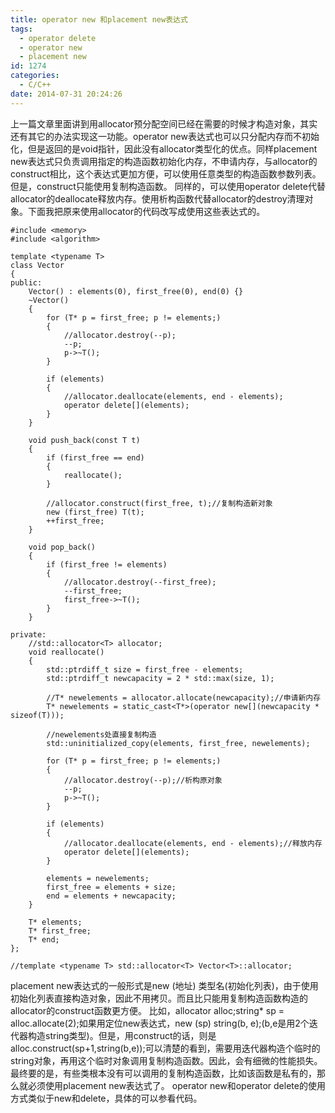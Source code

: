 ```yaml
---
title: operator new 和placement new表达式
tags:
  - operator delete
  - operator new
  - placement new
id: 1274
categories:
  - C/C++
date: 2014-07-31 20:24:26
---
```


上一篇文章里面讲到用allocator预分配空间已经在需要的时候才构造对象，其实还有其它的办法实现这一功能。operator new表达式也可以只分配内存而不初始化，但是返回的是void指针，因此没有allocator类型化的优点。同样placement new表达式只负责调用指定的构造函数初始化内存，不申请内存，与allocator的construct相比，这个表达式更加方便，可以使用任意类型的构造函数参数列表。但是，construct只能使用复制构造函数。
同样的，可以使用operator delete代替allocator的deallocate释放内存。使用析构函数代替allocator的destroy清理对象。下面我把原来使用allocator的代码改写成使用这些表达式的。
``` stylus
#include <memory>
#include <algorithm>

template <typename T>
class Vector
{
public:
    Vector() : elements(0), first_free(0), end(0) {}
    ~Vector()
    {
        for (T* p = first_free; p != elements;)
        {
            //allocator.destroy(--p);
            --p;
            p->~T();
        }

        if (elements)
        {
            //allocator.deallocate(elements, end - elements);
            operator delete[](elements);
        }
    }

    void push_back(const T t)
    {
        if (first_free == end)
        {
            reallocate();
        }

        //allocator.construct(first_free, t);//复制构造新对象
        new (first_free) T(t);
        ++first_free;
    }

    void pop_back()
    {
        if (first_free != elements)
        {
            //allocator.destroy(--first_free);
            --first_free;
            first_free->~T();
        }
    }

private:
    //std::allocator<T> allocator;
    void reallocate()
    {
        std::ptrdiff_t size = first_free - elements;
        std::ptrdiff_t newcapacity = 2 * std::max(size, 1);

        //T* newelements = allocator.allocate(newcapacity);//申请新内存
        T* newelements = static_cast<T*>(operator new[](newcapacity * sizeof(T)));

        //newelements处直接复制构造
        std::uninitialized_copy(elements, first_free, newelements);

        for (T* p = first_free; p != elements;)
        {
            //allocator.destroy(--p);//析构原对象
            --p;
            p->~T();
        }

        if (elements)
        {
            //allocator.deallocate(elements, end - elements);//释放内存
            operator delete[](elements);
        }

        elements = newelements;
        first_free = elements + size;
        end = elements + newcapacity;
    }

    T* elements;
    T* first_free;
    T* end;
};

//template <typename T> std::allocator<T> Vector<T>::allocator;
```
placement new表达式的一般形式是new (地址) 类型名(初始化列表)，由于使用初始化列表直接构造对象，因此不用拷贝。而且比只能用复制构造函数构造的allocator的construct函数更方便。
比如，allocator<T> alloc;string* sp = alloc.allocate(2);如果用定位new表达式，new (sp) string(b, e);(b,e是用2个迭代器构造string类型)。但是，用construct的话，则是alloc.construct(sp+1,string(b,e));可以清楚的看到，需要用迭代器构造个临时的string对象，再用这个临时对象调用复制构造函数。因此，会有细微的性能损失。最终要的是，有些类根本没有可以调用的复制构造函数，比如该函数是私有的，那么就必须使用placement new表达式了。
operator new和operator delete的使用方式类似于new和delete，具体的可以参看代码。